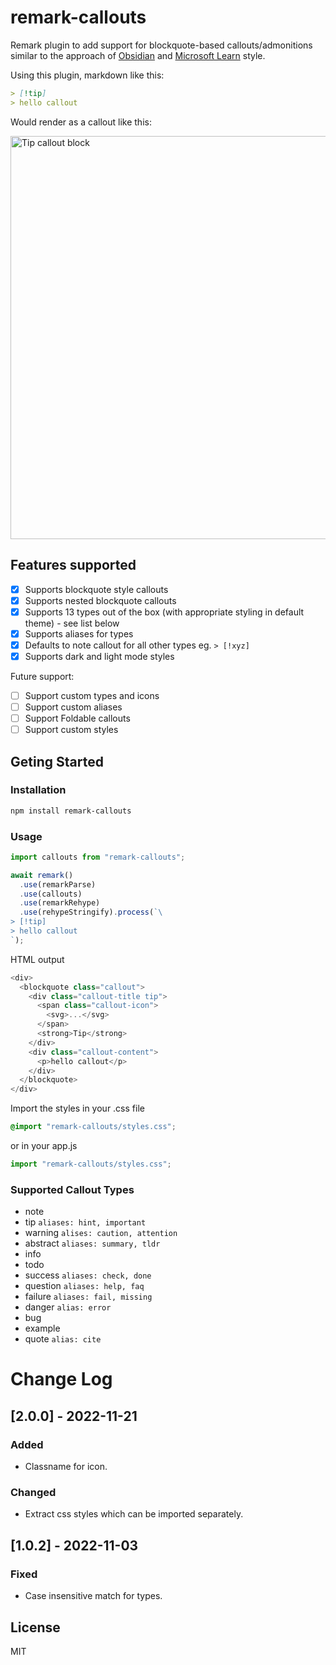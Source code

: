 # remark-callouts

Remark plugin to add support for blockquote-based callouts/admonitions similar to the approach of [Obsidian](https://help.obsidian.md/How+to/Use+callouts) and [Microsoft Learn](https://learn.microsoft.com/en-us/contribute/markdown-reference#alerts-note-tip-important-caution-warning) style.

Using this plugin, markdown like this:

```md
> [!tip]
> hello callout
```

Would render as a callout like this:

<img width="645" alt="Tip callout block" src="https://user-images.githubusercontent.com/42637597/193016397-49a90b44-cf3d-4eeb-9ad6-c0c1e374ed27.png">

## Features supported

- [x] Supports blockquote style callouts
- [x] Supports nested blockquote callouts
- [x] Supports 13 types out of the box (with appropriate styling in default theme) - see list below
- [x] Supports aliases for types
- [x] Defaults to note callout for all other types eg. `> [!xyz]`
- [x] Supports dark and light mode styles

Future support:

- [ ] Support custom types and icons
- [ ] Support custom aliases
- [ ] Support Foldable callouts
- [ ] Support custom styles

## Geting Started

### Installation

```bash
npm install remark-callouts
```

### Usage

```js
import callouts from "remark-callouts";

await remark()
  .use(remarkParse)
  .use(callouts)
  .use(remarkRehype)
  .use(rehypeStringify).process(`\
> [!tip]
> hello callout
`);
```

HTML output

```js
<div>
  <blockquote class="callout">
    <div class="callout-title tip">
      <span class="callout-icon">
        <svg>...</svg>
      </span>
      <strong>Tip</strong>
    </div>
    <div class="callout-content">
      <p>hello callout</p>
    </div>
  </blockquote>
</div>
```

Import the styles in your .css file

```css
@import "remark-callouts/styles.css";
```

or in your app.js

```js
import "remark-callouts/styles.css";
```

### Supported Callout Types

- note
- tip `aliases: hint, important`
- warning `alises: caution, attention`
- abstract `aliases: summary, tldr`
- info
- todo
- success `aliases: check, done`
- question `aliases: help, faq`
- failure `aliases: fail, missing`
- danger `alias: error`
- bug
- example
- quote `alias: cite`

# Change Log

## [2.0.0] - 2022-11-21

### Added

- Classname for icon.

### Changed

- Extract css styles which can be imported separately.

## [1.0.2] - 2022-11-03

### Fixed

- Case insensitive match for types.

## License

MIT
